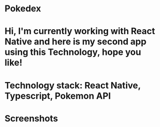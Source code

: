 # Pokedex

# Hi, I'm currently working with React Native and here is my second app using this Technology, hope you like!

# Technology stack: React Native, Typescript, Pokemon API

# Screenshots
